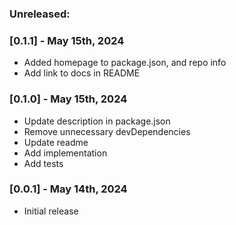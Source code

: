 ### Unreleased:

### [0.1.1] - May 15th, 2024

- Added homepage to package.json, and repo info
- Add link to docs in README

### [0.1.0] - May 15th, 2024

- Update description in package.json
- Remove unnecessary devDependencies
- Update readme
- Add implementation
- Add tests

### [0.0.1] - May 14th, 2024

- Initial release
